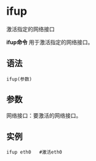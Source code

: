 ifup
===

激活指定的网络接口


**ifup命令** 用于激活指定的网络接口。

##  语法

```
ifup(参数)
```

##  参数

网络接口：要激活的网络接口。

##  实例

```
ifup eth0   #激活eth0
```


